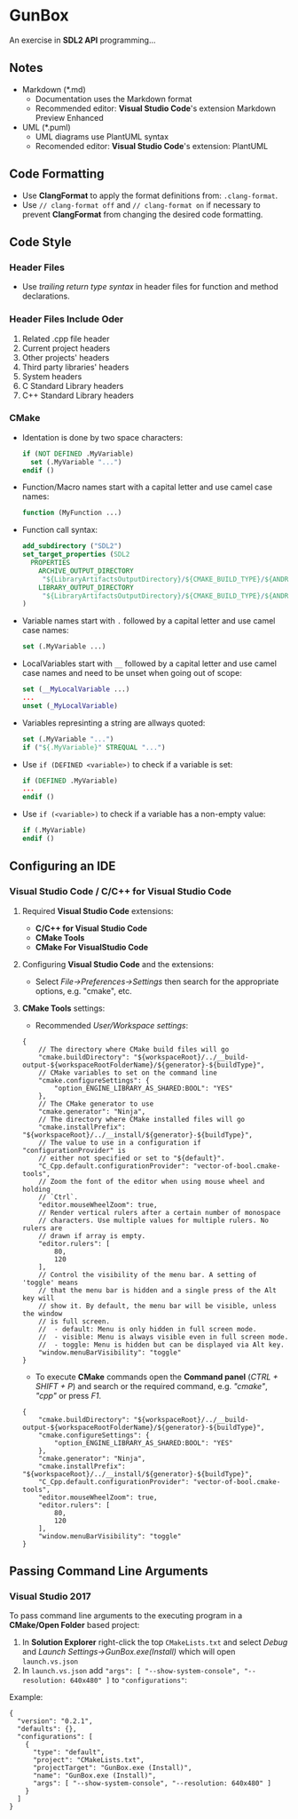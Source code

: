 # GunBox

An exercise in **SDL2 API** programming...

## Notes

* Markdown (*.md)
  * Documentation uses the Markdown format
  * Recommended editor: **Visual Studio Code**'s extension Markdown Preview Enhanced
* UML (*.puml)
  * UML diagrams use PlantUML syntax
  * Recomended editor: **Visual Studio Code**'s extension: PlantUML
  
## Code Formatting

- Use **ClangFormat** to apply the format definitions from: `.clang-format`.
- Use `// clang-format off` and `// clang-format on` if necessary to prevent **ClangFormat** from changing the desired code formatting.

## Code Style

### Header Files

* Use *trailing return type syntax* in header files for function and method declarations.

### Header Files Include Oder

1. Related .cpp file header
2. Current project headers
3. Other projects' headers
4. Third party libraries' headers
5. System headers
6. C Standard Library headers
7. C++ Standard Library headers

### CMake

* Identation is done by two space characters:
  ```CMake
  if (NOT DEFINED .MyVariable)
    set (.MyVariable "...")
  endif ()
  ```
* Function/Macro names start with a capital letter and use camel case names:
  ```CMake
  function (MyFunction ...)
  ```
* Function call syntax:
  ```CMake
  add_subdirectory ("SDL2")
  set_target_properties (SDL2
    PROPERTIES
      ARCHIVE_OUTPUT_DIRECTORY
       "${LibraryArtifactsOutputDirectory}/${CMAKE_BUILD_TYPE}/${ANDROID_ABI}"
      LIBRARY_OUTPUT_DIRECTORY
       "${LibraryArtifactsOutputDirectory}/${CMAKE_BUILD_TYPE}/${ANDROID_ABI}"
  )
  ```
* Variable names start with `.` followed by a capital letter and use camel case names:
  ```CMake
  set (.MyVariable ...)
  ```
* LocalVariables start with `__` followed by a capital letter and use camel case names and need to be unset when going out of scope:
  ```CMake
  set (__MyLocalVariable ...)
  ...
  unset (_MyLocalVariable)
  ```
* Variables represinting a string are allways quoted:
  ```CMake
  set (.MyVariable "...")
  if ("${.MyVariable}" STREQUAL "...")
  ```
* Use `if (DEFINED <variable>)` to check if a variable is set:
  ```CMake
  if (DEFINED .MyVariable)
  ...
  endif ()
  ```
* Use `if (<variable>)` to check if a variable has a non-empty value:
  ```CMake
  if (.MyVariable)
  endif ()
  ```


## Configuring an IDE

### Visual Studio Code / C/C++ for Visual Studio Code

1. Required **Visual Studio Code** extensions:
   + **C/C++ for Visual Studio Code**
   + **CMake Tools**
   + **CMake For VisualStudio Code**
2. Configuring **Visual Studio Code** and the extensions:
   + Select *File->Preferences->Settings* then search for the appropriate options, e.g. "cmake", etc.
3. **CMake Tools** settings:
   + Recommended *User/Workspace settings*:

    ```json5
    {
        // The directory where CMake build files will go
        "cmake.buildDirectory": "${workspaceRoot}/../__build-output-${workspaceRootFolderName}/${generator}-${buildType}",
        // CMake variables to set on the command line
        "cmake.configureSettings": {
            "option_ENGINE_LIBRARY_AS_SHARED:BOOL": "YES"
        },
        // The CMake generator to use
        "cmake.generator": "Ninja",
        // The directory where CMake installed files will go
        "cmake.installPrefix": "${workspaceRoot}/../__install/${generator}-${buildType}",
        // The value to use in a configuration if "configurationProvider" is 
        // either not specified or set to "${default}".
        "C_Cpp.default.configurationProvider": "vector-of-bool.cmake-tools",
        // Zoom the font of the editor when using mouse wheel and holding 
        // `Ctrl`.
        "editor.mouseWheelZoom": true,
        // Render vertical rulers after a certain number of monospace 
        // characters. Use multiple values for multiple rulers. No rulers are 
        // drawn if array is empty.
        "editor.rulers": [
            80,
            120
        ],
        // Control the visibility of the menu bar. A setting of 'toggle' means 
        // that the menu bar is hidden and a single press of the Alt key will 
        // show it. By default, the menu bar will be visible, unless the window
        // is full screen.
        //  - default: Menu is only hidden in full screen mode.
        //  - visible: Menu is always visible even in full screen mode.
        //  - toggle: Menu is hidden but can be displayed via Alt key.
        "window.menuBarVisibility": "toggle"
    }
    ```
   + To execute **CMake** commands open the **Command panel** (*CTRL + SHIFT + P*) and search or the required command, e.g. *"cmake"*, *"cpp"* or press *F1*.
    ```json5
    {
        "cmake.buildDirectory": "${workspaceRoot}/../__build-output-${workspaceRootFolderName}/${generator}-${buildType}",
        "cmake.configureSettings": {
            "option_ENGINE_LIBRARY_AS_SHARED:BOOL": "YES"
        },
        "cmake.generator": "Ninja",
        "cmake.installPrefix": "${workspaceRoot}/../__install/${generator}-${buildType}",
        "C_Cpp.default.configurationProvider": "vector-of-bool.cmake-tools",
        "editor.mouseWheelZoom": true,
        "editor.rulers": [
            80,
            120
        ],
        "window.menuBarVisibility": "toggle"
    }
    ```

## Passing Command Line Arguments

### Visual Studio 2017

To pass command line arguments to the executing program in a **CMake/Open Folder** based project:
1. In **Solution Explorer** right-click the top `CMakeLists.txt` and select *Debug* and *Launch Settings->GunBox.exe(Install)* which will open `launch.vs.json`
2. In `launch.vs.json` add `"args": [ "--show-system-console", "--resolution: 640x480" ]` to `"configurations"`:

Example:
```json5
{
  "version": "0.2.1",
  "defaults": {},
  "configurations": [
    {
      "type": "default",
      "project": "CMakeLists.txt",
      "projectTarget": "GunBox.exe (Install)",
      "name": "GunBox.exe (Install)",
      "args": [ "--show-system-console", "--resolution: 640x480" ]
    }
  ]
}
```
